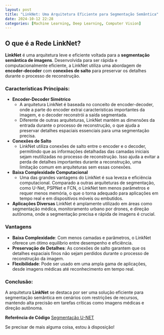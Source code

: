 ```yaml
---
layout: post
title: "LinkNet: Uma Arquitetura Eficiente para Segmentação Semântica"
date: 2024-10-12 22:28
categories: [Machine Learning, Deep Learning, Computer Vision]
---
```


## O que é a Rede LinkNet?

**LinkNet** é uma arquitetura leve e eficiente voltada para a **segmentação semântica de imagens**. Desenvolvida para ser rápida e computacionalmente eficiente, a LinkNet utiliza uma abordagem de **encoder-decoder** com **conexões de salto** para preservar os detalhes durante o processo de reconstrução.

### Características Principais:
- **Encoder-Decoder Simétrico**
    - A arquitetura LinkNet é baseada no conceito de encoder-decoder, onde a parte do encoder extrai características importantes da imagem, e o decoder reconstrói a saída segmentada.
    - Diferente de outras arquiteturas, LinkNet mantém as dimensões da entrada durante o processo de reconstrução, o que ajuda a preservar detalhes espaciais essenciais para uma segmentação precisa.
- **Conexões de Salto**
    - LinkNet utiliza conexões de salto entre o encoder e o decoder, permitindo que as informações detalhadas das camadas iniciais sejam reutilizadas no processo de reconstrução. Isso ajuda a evitar a perda de detalhes importantes durante a reconstrução, uma limitação comum em arquiteturas sem essas conexões.
- **Baixa Complexidade Computacional**
    - Uma das grandes vantagens do LinkNet é sua leveza e eficiência computacional. Comparado a outras arquiteturas de segmentação, como U-Net, PSPNet e FCN, o LinkNet tem menos parâmetros e requer menos memória, o que o torna adequado para aplicações em tempo real e em dispositivos móveis ou embutidos.
- **Aplicações Diversas**
    LinkNet é amplamente utilizado em áreas como segmentação médica, monitoramento urbano por drones, e direção autônoma, onde a segmentação precisa e rápida de imagens é crucial.

### Vantagens
- **Baixa Complexidade**: Com menos camadas e parâmetros, o LinkNet oferece um ótimo equilíbrio entre desempenho e eficiência.
- **Preservação de Detalhes**: As conexões de salto garantem que os detalhes espaciais finos não sejam perdidos durante o processo de reconstrução da imagem.
- **Flexibilidade**: Pode ser usado em uma ampla gama de aplicações, desde imagens médicas até reconhecimento em tempo real.


### Conclusão:
A arquitetura **LinkNet** se destaca por ser uma solução eficiente para segmentação semântica em cenários com restrições de recursos, mantendo alta precisão em tarefas críticas como imagens médicas e direção autônoma.

**Referência de Código**
[Segmentação U-NET](https://github.com/jeanferreiraufu/image-segmentation/blob/main/src/notebook-linknet.ipynb)

Se precisar de mais alguma coisa, estou à disposição!